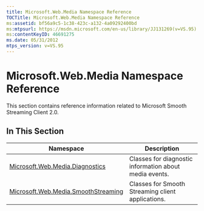 ```yaml
---
title: Microsoft.Web.Media Namespace Reference
TOCTitle: Microsoft.Web.Media Namespace Reference
ms:assetid: bf56a9c5-1c38-423c-a132-4a09292400bd
ms:mtpsurl: https://msdn.microsoft.com/en-us/library/JJ131269(v=VS.95)
ms:contentKeyID: 46691275
ms.date: 05/31/2012
mtps_version: v=VS.95
---
```


# Microsoft.Web.Media Namespace Reference

This section contains reference information related to Microsoft Smooth Streaming Client 2.0.

## In This Section

|Namespace|Description|
|--- |--- |
|[Microsoft.Web.Media.Diagnostics](microsoft-web-media-diagnostics-namespace_1.md)|Classes for diagnostic information about media events.|
|[Microsoft.Web.Media.SmoothStreaming](microsoft-web-media-smoothstreaming-namespace_1.md)|Classes for Smooth Streaming client applications.|
